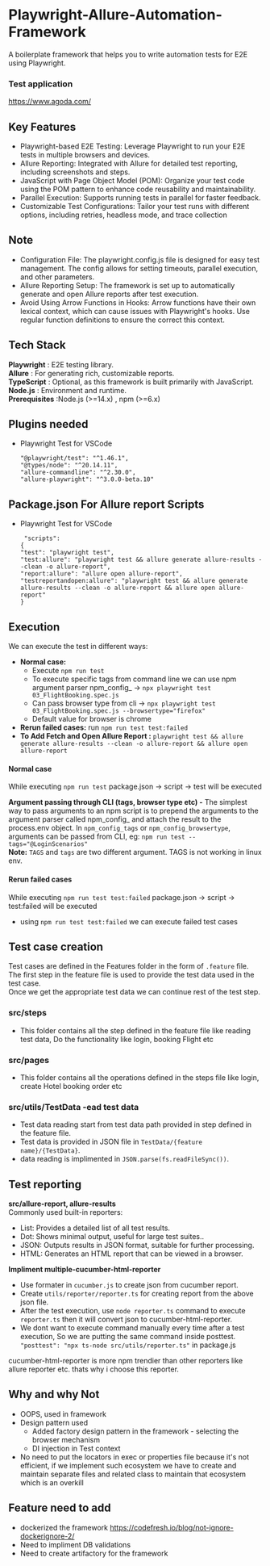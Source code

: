 # Playwright-Allure-Automation-Framework

A boilerplate framework that helps you to write automation tests for E2E using Playwright.

### Test application
https://www.agoda.com/

## Key Features
* Playwright-based E2E Testing: Leverage Playwright to run your E2E tests in multiple browsers and devices.
* Allure Reporting: Integrated with Allure for detailed test reporting, including screenshots and steps.
* JavaScript with Page Object Model (POM): Organize your test code using the POM pattern to enhance code reusability and maintainability.
* Parallel Execution: Supports running tests in parallel for faster feedback.
* Customizable Test Configurations: Tailor your test runs with different options, including retries, headless mode, and trace collection
  
## Note
* Configuration File: The playwright.config.js file is designed for easy test management. The config allows for setting timeouts, parallel execution, and other parameters.
* Allure Reporting Setup: The framework is set up to automatically generate and open Allure reports after test execution.
* Avoid Using Arrow Functions in Hooks: Arrow functions have their own lexical context, which can cause issues with Playwright's hooks. Use regular function definitions to ensure the correct this context.

  
## Tech Stack
**Playwright** : E2E testing library.<br>
**Allure** : For generating rich, customizable reports.<br>
**TypeScript** : Optional, as this framework is built primarily with JavaScript.<br>
**Node.js** : Environment and runtime.<br>
**Prerequisites** :Node.js (>=14.x) , npm (>=6.x)<br>


## Plugins needed

- Playwright Test for VSCode

	```
	"@playwright/test": "^1.46.1",
    "@types/node": "^20.14.11",
    "allure-commandline": "^2.30.0",
    "allure-playwright": "^3.0.0-beta.10"
	```

 ## Package.json For Allure report Scripts

- Playwright Test for VSCode

	```
	 "scripts":
  {
    "test": "playwright test",
    "test:allure": "playwright test && allure generate allure-results --clean -o allure-report",
    "report:allure": "allure open allure-report",
    "testreportandopen:allure": "playwright test && allure generate allure-results --clean -o allure-report && allure open allure-report"
  }
	```
## Execution
We can execute the test in different ways:
* **Normal case:**
	* Execute `npm run test`
	* To execute specific tags from command line we can use npm argument parser npm_config_ -> `npx playwright test 03_FlightBooking.spec.js`
	* Can pass browser type from cli -> `npx playwright test 03_FlightBooking.spec.js --browsertype="firefox"`
	* Default value for browser is chrome
*  **Rerun failed cases:** run `npm run test test:failed`
* **To Add Fetch and Open Allure Report :** `playwright test && allure generate allure-results --clean -o allure-report && allure open allure-report`

#### Normal case
While executing `npm run test` package.json -> script -> test will be executed

**Argument passing through CLI (tags, browser type etc) -**
The simplest way to pass arguments to an npm script is to prepend the arguments to the argument parser called npm_config_ and attach the result to the process.env object. In `npm_config_tags` or `npm_config_browsertype`, arguments can be passed from CLI, eg: `npm run test --tags="@LoginScenarios"`<br>
**Note:** `TAGS` and `tags` are two different argument. TAGS is not working in linux env.

#### Rerun failed cases
While executing `npm run test test:failed` package.json -> script -> test:failed will be executed
* using `npm run test test:failed` we can execute failed test cases

## Test case creation
Test cases are defined in the Features folder in the form of `.feature` file.<br>
The first step in the feature file is used to provide the test data used in the test case.<br>
Once we get the appropriate test data we can continue rest of the test step.

### src/steps
* This folder contains all the step defined in the feature file like reading test data, Do the functionality like login, booking Flight etc<br>
### src/pages
* This folder contains all the operations defined in the steps file like login, create Hotel booking order etc
  
### src/utils/TestData -ead test data
* Test data reading start from test data path provided in step defined in the feature file.<br>
* Test data is provided in JSON file in `TestData/{feature name}/{TestData}`.<br>
* data reading is implimented in `JSON.parse(fs.readFileSync())`.<br>

## Test reporting
**src/allure-report, allure-results**<br>
Commonly used built-in reporters:
* List: Provides a detailed list of all test results.<br>
* Dot: Shows minimal output, useful for large test suites..<br>
* JSON: Outputs results in JSON format, suitable for further processing.<br>
* HTML: Generates an HTML report that can be viewed in a browser.<br>

**Impliment multiple-cucumber-html-reporter**<br>
* Use formater in `cucumber.js` to create json from cucumber report.
* Create `utils/reporter/reporter.ts` for creating report from the above json file.
* After the test execution, use `node reporter.ts` command to execute `reporter.ts` then it will convert json to cucumber-html-reporter.
* We dont want to execute command manually every time after a test execution, So we are putting the same command inside posttest.
`"posttest": "npx ts-node src/utils/reporter.ts"` in package.js

cucumber-html-reporter is more npm trendier than other reporters like allure reporter etc. thats why i choose this reporter.

## Why and why Not
* OOPS, used in framework 
* Design pattern used
	* Added factory design pattern in the framework - selecting the browser mechanism
	* DI injection in Test context
* No need to put the locators in exec or properties file because it's not efficient, if we implement such ecosystem we have to create and maintain separate files and related class to maintain that ecosystem which is an overkill

## Feature need to add
* dockerized the framework
	 https://codefresh.io/blog/not-ignore-dockerignore-2/
* Need to impliment DB validations
* Need to create artifactory for the framework


